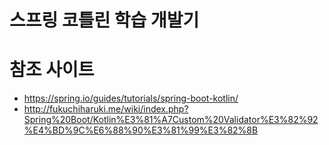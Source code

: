 # 스프링 코틀린 학습 개발기

# 참조 사이트
- https://spring.io/guides/tutorials/spring-boot-kotlin/
- http://fukuchiharuki.me/wiki/index.php?Spring%20Boot/Kotlin%E3%81%A7Custom%20Validator%E3%82%92%E4%BD%9C%E6%88%90%E3%81%99%E3%82%8B